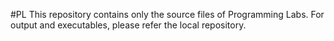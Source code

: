 #PL
This repository contains only the source files of Programming Labs. For output and executables, please refer the local repository.
